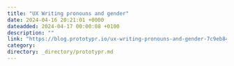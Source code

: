 ```yaml
---
title: "UX Writing pronouns and gender"
date: 2024-04-16 20:21:01 +0000
dateadded: 2024-04-17 00:00:08 +0100
description: ""
link: "https://blog.prototypr.io/ux-writing-pronouns-and-gender-7c9eb84afb73?source=rss----eb297ea1161a---4"
category:
directory: _directory/prototypr.md
---
```

